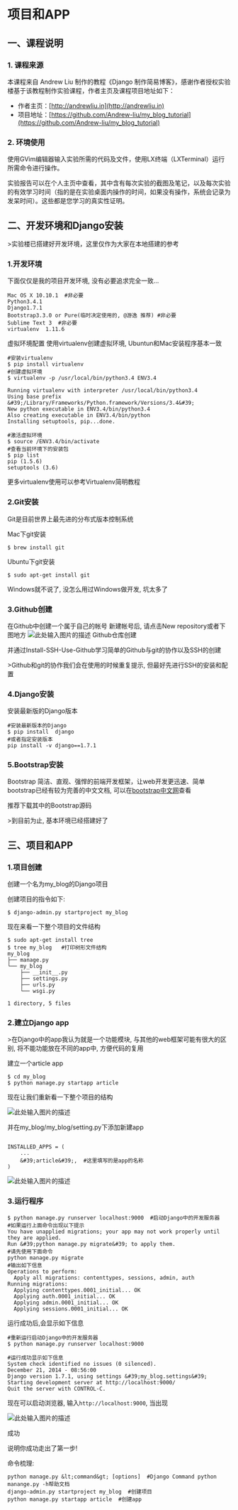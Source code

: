 # 项目和APP

## 一、课程说明

### 1. 课程来源

本课程来自 Andrew Liu 制作的教程《Django 制作简易博客》，感谢作者授权实验楼基于该教程制作实验课程，作者主页及课程项目地址如下：

+ 作者主页：[http://andrewliu.in](http://andrewliu.in)
+ 项目地址：[https://github.com/Andrew-liu/my_blog_tutorial](https://github.com/Andrew-liu/my_blog_tutorial)

### 2. 环境使用

使用GVim编辑器输入实验所需的代码及文件，使用LX终端（LXTerminal）运行所需命令进行操作。


实验报告可以在个人主页中查看，其中含有每次实验的截图及笔记，以及每次实验的有效学习时间（指的是在实验桌面内操作的时间，如果没有操作，系统会记录为发呆时间）。这些都是您学习的真实性证明。

## 二、开发环境和Django安装

&gt;实验楼已搭建好开发环境，这里仅作为大家在本地搭建的参考

### 1.开发环境
下面仅仅是我的项目开发环境, 没有必要追求完全一致...
```
Mac OS X 10.10.1  #非必要
Python3.4.1
Django1.7.1 
Bootstrap3.3.0 or Pure(临时决定使用的, @游逸 推荐) #非必要
Sublime Text 3  #非必要
virtualenv  1.11.6
```
虚拟环境配置
使用virtualenv创建虚拟环境, Ubuntun和Mac安装程序基本一致
```
#安装virtualenv
$ pip install virtualenv  
#创建虚拟环境
$ virtualenv -p /usr/local/bin/python3.4 ENV3.4  

Running virtualenv with interpreter /usr/local/bin/python3.4
Using base prefix &#39;/Library/Frameworks/Python.framework/Versions/3.4&#39;
New python executable in ENV3.4/bin/python3.4
Also creating executable in ENV3.4/bin/python
Installing setuptools, pip...done.

#激活虚拟环境
$ source /ENV3.4/bin/activate  
#查看当前环境下的安装包
$ pip list  
pip (1.5.6)
setuptools (3.6)
```
更多virtualenv使用可以参考Virtualenv简明教程

### 2.Git安装
Git是目前世界上最先进的分布式版本控制系统

Mac下git安装
```
$ brew install git
```
Ubuntu下git安装
```
$ sudo apt-get install git
```
Windows就不说了, 没怎么用过Windows做开发, 坑太多了

### 3.Github创建

在Github中创建一个属于自己的帐号 新建帐号后, 请点击New repository或者下图地方
![此处输入图片的描述](https://dn-anything-about-doc.qbox.me/document-uid18510labid1621timestamp1453527209698.png/wm)
Github仓库创建

并通过Install-SSH-Use-Github学习简单的Github与git的协作以及SSH的创建

&gt;Github和git的协作我们会在使用的时候重复提示, 但最好先进行SSH的安装和配置

### 4.Django安装
安装最新版的Django版本
```
#安装最新版本的Django
$ pip install  django 
#或者指定安装版本
pip install -v django==1.7.1
```

### 5.Bootstrap安装

Bootstrap 简洁、直观、强悍的前端开发框架，让web开发更迅速、简单
bootstrap已经有较为完善的中文文档, 可以在[bootstrap中文网](http://v3.bootcss.com/getting-started/#download)查看

推荐下载其中的Bootstrap源码

&gt;到目前为止, 基本环境已经搭建好了

## 三、项目和APP

### 1.项目创建

创建一个名为my_blog的Django项目


创建项目的指令如下:
```
$ django-admin.py startproject my_blog
```

现在来看一下整个项目的文件结构

```
$ sudo apt-get install tree
$ tree my_blog   #打印树形文件结构
my_blog
├── manage.py
└── my_blog
    ├── __init__.py
    ├── settings.py
    ├── urls.py
    └── wsgi.py

1 directory, 5 files
```

### 2.建立Django app

&gt;在Django中的app我认为就是一个功能模块, 与其他的web框架可能有很大的区别, 将不能功能放在不同的app中, 方便代码的复用

建立一个article app

```
$ cd my_blog
$ python manage.py startapp article
```

现在让我们重新看一下整个项目的结构


![此处输入图片的描述](https://dn-anything-about-doc.qbox.me/document-uid13labid1621timestamp1453875858772.png/wm)

并在my_blog/my_blog/setting.py下添加新建app

```

INSTALLED_APPS = (
    ...
    &#39;article&#39;,  #这里填写的是app的名称
)
```

![此处输入图片的描述](https://dn-anything-about-doc.qbox.me/document-uid13labid1621timestamp1453875948045.png/wm)

### 3.运行程序

```
$ python manage.py runserver localhost:9000  #启动Django中的开发服务器
#如果运行上面命令出现以下提示
You have unapplied migrations; your app may not work properly until they are applied.
Run &#39;python manage.py migrate&#39; to apply them.
#请先使用下面命令
python manage.py migrate
#输出如下信息
Operations to perform:
  Apply all migrations: contenttypes, sessions, admin, auth
Running migrations:
  Applying contenttypes.0001_initial... OK
  Applying auth.0001_initial... OK
  Applying admin.0001_initial... OK
  Applying sessions.0001_initial... OK
```

运行成功后,会显示如下信息

```
#重新运行启动Django中的开发服务器
$ python manage.py runserver localhost:9000

#运行成功显示如下信息
System check identified no issues (0 silenced).
December 21, 2014 - 08:56:00
Django version 1.7.1, using settings &#39;my_blog.settings&#39;
Starting development server at http://localhost:9000/
Quit the server with CONTROL-C.
```
现在可以启动浏览器, 输入`http://localhost:9000`, 当出现

![此处输入图片的描述](https://dn-anything-about-doc.qbox.me/document-uid13labid1621timestamp1453876193074.png/wm)

成功

说明你成功走出了第一步!

命令梳理:
```
python manage.py &lt;command&gt; [options]  #Django Command python manange.py -h帮助文档
django-admin.py startproject my_blog  #创建项目
python manage.py startapp article  #创建app
```


